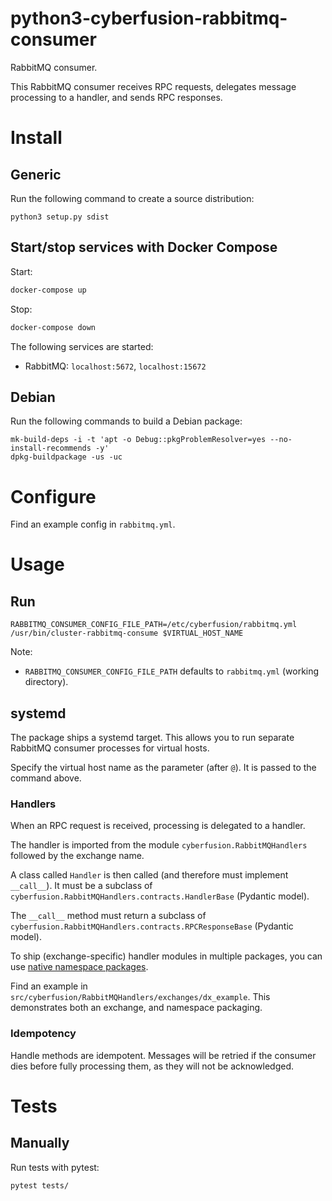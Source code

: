 # python3-cyberfusion-rabbitmq-consumer

RabbitMQ consumer.

This RabbitMQ consumer receives RPC requests, delegates message processing to a handler, and sends RPC responses.

# Install

## Generic

Run the following command to create a source distribution:

    python3 setup.py sdist

## Start/stop services with Docker Compose

Start:

```bash
docker-compose up
```

Stop:

```bash
docker-compose down
```

The following services are started:

* RabbitMQ: `localhost:5672`, `localhost:15672`

## Debian

Run the following commands to build a Debian package:

    mk-build-deps -i -t 'apt -o Debug::pkgProblemResolver=yes --no-install-recommends -y'
    dpkg-buildpackage -us -uc

# Configure

Find an example config in `rabbitmq.yml`.

# Usage

## Run

    RABBITMQ_CONSUMER_CONFIG_FILE_PATH=/etc/cyberfusion/rabbitmq.yml /usr/bin/cluster-rabbitmq-consume $VIRTUAL_HOST_NAME

Note:

- `RABBITMQ_CONSUMER_CONFIG_FILE_PATH` defaults to `rabbitmq.yml` (working directory).

## systemd

The package ships a systemd target. This allows you to run separate RabbitMQ consumer processes for virtual hosts.

Specify the virtual host name as the parameter (after `@`). It is passed to the command above.

### Handlers

When an RPC request is received, processing is delegated to a handler.

The handler is imported from the module `cyberfusion.RabbitMQHandlers` followed by the exchange name.

A class called `Handler` is then called (and therefore must implement `__call__`). It must be a subclass of `cyberfusion.RabbitMQHandlers.contracts.HandlerBase` (Pydantic model).

The `__call__` method must return a subclass of `cyberfusion.RabbitMQHandlers.contracts.RPCResponseBase` (Pydantic model).

To ship (exchange-specific) handler modules in multiple packages, you can use [native namespace packages](https://packaging.python.org/en/latest/guides/packaging-namespace-packages/#native-namespace-packages).

Find an example in `src/cyberfusion/RabbitMQHandlers/exchanges/dx_example`. This demonstrates both an exchange, and namespace packaging.

### Idempotency

Handle methods are idempotent. Messages will be retried if the consumer dies before fully processing them, as they will not be acknowledged.

# Tests

## Manually

Run tests with pytest:

    pytest tests/
